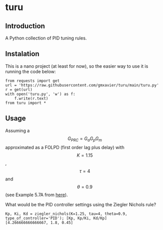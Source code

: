 # turu

## Introduction

A Python collection of PID tuning rules.

## Instalation

This is a nano project (at least for now), so the easier way to use it is running the code below:

    from requests import get   
    url = 'https://raw.githubusercontent.com/gmxavier/turu/main/turu.py' 
    r = get(url)
    with open('turu.py', 'w') as f: 
        f.write(r.text) 
    from turu import *

## Usage

[]('https://render.githubusercontent.com/render/math?math=P(x)%20%3D%20%5Cfrac%7B1%7D%7B%5Csigma%5Csqrt%7B2%5Cpi%7D%7D%20e%5E%7B%5Cfrac%7B-(x-%5Cmu)%5E2%7D%7B2%5Csigma%5E2%7D%7D%0D')

Assuming a $$G_{PRC} = G_a G_p G_m$$ approximated as a FOLPD (first order lag plus delay) with $$K = 1.15$$, $$\tau = 4$$ and $$\theta = 0.9$$ (see Example 5.7A from [here](https://ia802909.us.archive.org/32/items/process-control-a-first-course-with-matlab/Process%20Control%20A%20First%20Course%20with%20MATLAB.pdf#page=128)).

What would be the PID controller settings using the Ziegler Nichols rule?

    Kp, Ki, Kd = ziegler_nichols(K=1.25, tau=4, theta=0.9, type_of_controller='PID'); [Kp, Kp/Ki, Kd/Kp]
    [4.266666666666667, 1.8, 0.45]
